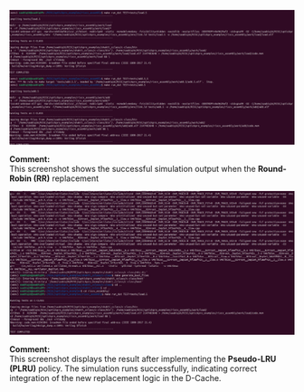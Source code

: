 ![ISA_TEST_RR](RR.png)

**Comment:**  
This screenshot shows the successful simulation output when the **Round-Robin (RR)** replacement

![ISA_TEST_PLRU](PLRU.png)

**Comment:**  
This screenshot displays the result after implementing the **Pseudo-LRU (PLRU)** policy. The simulation runs successfully, indicating correct integration of the new replacement logic in the D-Cache.
